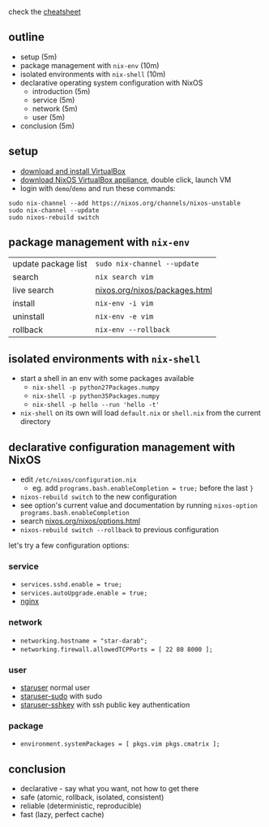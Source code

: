 check the [cheatsheet](cheatsheet.md)

## outline

- setup (5m)
- package management with `nix-env` (10m)
- isolated environments with `nix-shell` (10m)
- declarative operating system configuration with NixOS
  - introduction (5m)
  - service (5m)
  - network (5m)
  - user (5m)
- conclusion (5m)


## setup

- [download and install VirtualBox](https://www.virtualbox.org/wiki/Downloads)
- [download NixOS VirtualBox appliance](https://nixos.org/nixos/download.html), double click, launch VM
- login with `demo`/`demo` and run these commands:

```
sudo nix-channel --add https://nixos.org/channels/nixos-unstable
sudo nix-channel --update
sudo nixos-rebuild switch
```


## package management with `nix-env`

| | |
|---|---|
| update package list | `sudo nix-channel --update` |
| search | `nix search vim` |
| live search | [nixos.org/nixos/packages.html](https://nixos.org/nixos/packages.html) |
| install | `nix-env -i vim` |
| uninstall | `nix-env -e vim` |
| rollback | `nix-env --rollback` |


## isolated environments with `nix-shell`

- start a shell in an env with some packages available
  - `nix-shell -p python27Packages.numpy`
  - `nix-shell -p python35Packages.numpy`
  - `nix-shell -p hello --run 'hello -t'`
- `nix-shell` on its own will load `default.nix` or `shell.nix` from the current directory


## declarative configuration management with NixOS

- edit `/etc/nixos/configuration.nix`
  - eg. add `programs.bash.enableCompletion = true;` before the last `}`
- `nixos-rebuild switch` to the new configuration
- see option's current value and documentation by running `nixos-option programs.bash.enableCompletion`
- search [nixos.org/nixos/options.html](https://nixos.org/nixos/options.html)
- `nixos-rebuild switch --rollback` to previous configuration

let's try a few configuration options:


### service

- `services.sshd.enable = true;`
- `services.autoUpgrade.enable = true;`
- [nginx](nixos/nginx.nix)


### network

- `networking.hostname = "star-darab";`
- `networking.firewall.allowedTCPPorts = [ 22 80 8000 ];`


### user

- [staruser](nixos/staruser.nix) normal user
- [staruser-sudo](nixos/staruser-sudo.nix) with sudo
- [staruser-sshkey](nixos/staruser-sshkey.nix) with ssh public key authentication


### package

- `environment.systemPackages = [ pkgs.vim pkgs.cmatrix ];`


## conclusion

- declarative - say what you want, not how to get there
- safe (atomic, rollback, isolated, consistent)
- reliable (deterministic, reproducible)
- fast (lazy, perfect cache)
